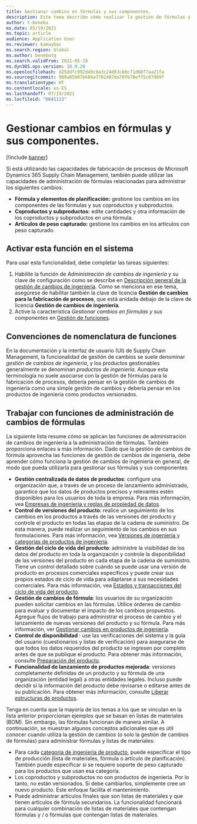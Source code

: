 ```yaml
---
title: Gestionar cambios en fórmulas y sus componentes.
description: Este tema describe cómo realizar la gestión de fórmulas y gestionar los cambios para procesar los datos maestros de fabricación.
author: t-benebo
ms.date: 05/19/2021
ms.topic: article
audience: Application User
ms.reviewer: kamaybac
ms.search.region: Global
ms.author: benebotg
ms.search.validFrom: 2021-05-19
ms.dyn365.ops.version: 10.0.20
ms.openlocfilehash: d25ddfc992d49c9a3c24d03cb0c71d68f7aa21fa
ms.sourcegitcommit: 908a85987b604a7782407da70fb70ef75c07989f
ms.translationtype: HT
ms.contentlocale: es-ES
ms.lasthandoff: 07/19/2021
ms.locfileid: "6641113"
---
```

# <a name="manage-changes-in-formulas-and-their-ingredients"></a>Gestionar cambios en fórmulas y sus componentes.

[!include [banner](../includes/banner.md)]

Si está utilizando las capacidades de fabricación de procesos de Microsoft Dynamics 365 Supply Chain Management, también puede utilizar las capacidades de administración de fórmulas relacionadas para administrar los siguientes cambios:

- **Fórmula y elementos de planificación:** gestione los cambios en los componentes de las fórmulas y sus coproductos y subproductos.
- **Coproductos y subproductos:** edite cantidades y otra información de los coproductos y subproductos en una fórmula.
- **Artículos de peso capturado:** gestione los cambios en los artículos con peso capturado.

## <a name="turn-on-this-feature-in-your-system"></a>Activar esta función en el sistema

Para usar esta funcionalidad, debe completar las tareas siguientes:

1. Habilite la función de *Administración de cambios de ingeniería* y su clave de configuración como se describe en [Descripción general de la gestión de cambios de ingeniería](product-engineering-overview.md). Como se menciona en ese tema, asegúrese de habilitar también la clave de licencia **Gestión de cambios para la fabricación de procesos**, que está anidada debajo de la clave de licencia **Gestión de cambios de ingeniería**.
1. Active la característica *Gestionar cambios en fórmulas y sus componentes* en [Gestión de funciones](../../fin-ops-core/fin-ops/get-started/feature-management/feature-management-overview.md).

## <a name="feature-naming-conventions"></a>Convenciones de nomenclatura de funciones

En la documentación y la interfaz de usuario (UI) de Supply Chain Management, la funcionalidad de gestión de cambios se suele denominar *gestión de cambios de ingeniería*, y los productos gestionables generalmente se denominan *productos de ingeniería*. Aunque esta terminología no suele asociarse con la gestión de fórmulas para la fabricación de procesos, debería pensar en la gestión de cambios de ingeniería como una simple gestión de cambios y debería pensar en los productos de ingeniería como productos versionados.

## <a name="work-with-formula-change-management-features"></a>Trabajar con funciones de administración de cambios de fórmulas

La siguiente lista resume cómo se aplican las funciones de administración de cambios de ingeniería a la administración de fórmulas. También proporciona enlaces a más información. Dado que la gestión de cambios de fórmula aprovecha las funciones de gestión de cambios de ingeniería, debe aprender cómo funciona la gestión de cambios de ingeniería en general, de modo que pueda utilizarla para gestionar sus fórmulas y sus componentes.

- **Gestión centralizada de datos de productos**: configure una organización que, a través de un proceso de lanzamiento administrado, garantice que los datos de productos precisos y relevantes estén disponibles para los usuarios de toda la empresa. Para más información, vea [Empresas de ingeniería y reglas de propiedad de datos](engineering-org-data-ownership-rules.md).
- **Control de versiones del producto**: realice un seguimiento de los cambios en los productos a través de las versiones del producto y controle el producto en todas las etapas de la cadena de suministro. De esta manera, puede realizar un seguimiento de los cambios en sus formulaciones. Para más información, vea [Versiones de ingeniería y categorías de productos de ingeniería](engineering-versions-product-category.md).
- **Gestión del ciclo de vida del producto**: administre la visibilidad de los datos del producto en toda la organización y controle la disponibilidad de las versiones del producto en cada etapa de la cadena de suministro. Tiene un control detallado sobre cuándo se puede usar una versión de producto en procesos comerciales específicos y puede crear sus propios estados de ciclo de vida para adaptarse a sus necesidades comerciales. Para más información, vea [Estados y transacciones del ciclo de vida del producto](product-lifecycle-state-transactions.md).
- **Gestión de cambios de fórmula**: los usuarios de su organización pueden solicitar cambios en las fórmulas. Utilice órdenes de cambio para evaluar y documentar el impacto de los cambios propuestos. Agregue flujos de trabajo para administrar el proceso de cambio y el lanzamiento de nuevas versiones del producto y su fórmula. Para más información, ver [Gestionar cambios en productos de ingeniería](engineering-change-management.md).
- **Control de disponibilidad** : use las verificaciones del sistema y la guía del usuario (cuestionarios y listas de verificación) para asegurarse de que todos los datos requeridos del producto se ingresen por completo antes de que se publique el producto. Para obtener más información, consulte [Preparación del producto](product-readiness.md).
- **Funcionalidad de lanzamiento de productos mejorada**: versiones completamente definidas de un producto y su fórmula de una organización (entidad legal) a otras entidades legales. Incluso puede decidir si la información del producto debe revisarse o editarse antes de su publicación. Para obtener más información, consulte [Liberar estructuras de productos](release-product-structure.md).

Tenga en cuenta que la mayoría de los temas a los que se vinculan en la lista anterior proporcionan ejemplos que se basan en listas de materiales (BOM). Sin embargo, las fórmulas funcionan de manera similar. A continuación, se muestran algunos conceptos adicionales que es útil conocer cuando utiliza la gestión de cambios (o solo la gestión de cambios de fórmulas) para administrar fórmulas y listas de materiales:

- Para cada [categoría de ingeniería de producto](engineering-versions-product-category.md), puede especificar el tipo de producción (lista de materiales, fórmula o artículo de planificación). También puede especificar si se requiere soporte de peso capturado para los productos que usan esa categoría.
- Los coproductos y subproductos no son productos de ingeniería. Por lo tanto, no están versionados. Si debe cambiarlos, simplemente cree un nuevo producto. Este enfoque facilita el mantenimiento.
- Puede administrar artículos finales que son listas de materiales y que tienen artículos de fórmula secundarios. La funcionalidad funcionará para cualquier combinación de listas de materiales que contengan fórmulas y / o fórmulas que contengan listas de materiales.
